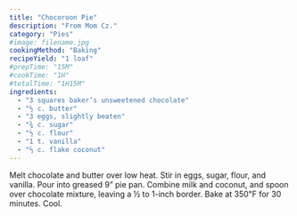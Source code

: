 ```yaml
---
title: "Chocoroon Pie"
description: "From Mom Cz."
category: "Pies"
#image: filename.jpg
cookingMethod: "Baking"
recipeYield: "1 loaf"
#prepTime: "15M"
#cookTime: "1H"
#totalTime: "1H15M"
ingredients:
  - "3 squares baker’s unsweetened chocolate"
  - "½ c. butter"
  - "3 eggs, slightly beaten"
  - "¾ c. sugar"
  - "½ c. flour"
  - "1 t. vanilla"
  - "⅔ c. flake coconut"
---
```


Melt chocolate and butter over low heat. Stir in eggs, sugar, flour, and vanilla.
Pour into greased 9” pie pan.
Combine milk and coconut, and spoon over chocolate mixture, leaving a ½ to 1-inch border.
Bake at 350℉ for 30 minutes. Cool.
